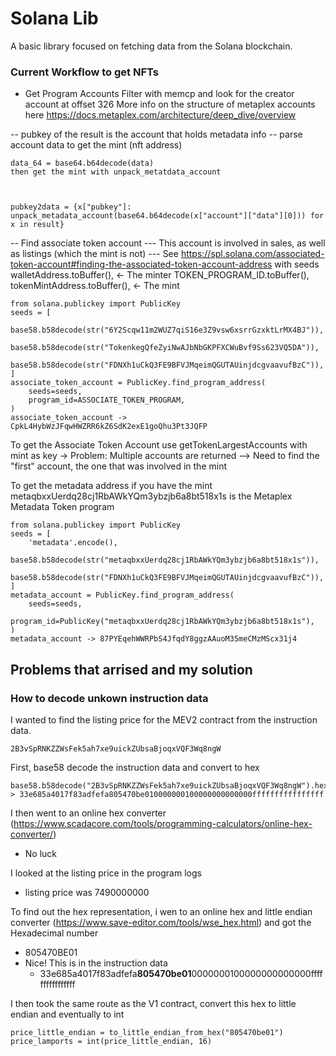 # Solana Lib

A basic library focused on fetching data from the Solana blockchain.


### Current Workflow to get NFTs

- Get Program Accounts 
    Filter with memcp and look for the creator account at offset 326 
    More info on the structure of metaplex accounts here 
    https://docs.metaplex.com/architecture/deep_dive/overview

-- pubkey of the result is the account that holds metadata info
-- parse account data to get the mint (nft address)

    data_64 = base64.b64decode(data)
    then get the mint with unpack_metatdata_account



    pubkey2data = {x["pubkey"]: unpack_metadata_account(base64.b64decode(x["account"]["data"][0])) for x in result}

-- Find associate token account
--- This account is involved in sales, as well as listings (which the mint is not)
--- See https://spl.solana.com/associated-token-account#finding-the-associated-token-account-address
with seeds
    walletAddress.toBuffer(), <- The minter
    TOKEN_PROGRAM_ID.toBuffer(),
    tokenMintAddress.toBuffer(), <- The mint

    from solana.publickey import PublicKey
    seeds = [
        base58.b58decode(str("6Y2Scqw11m2WUZ7qiS16e3Z9vsw6xsrrGzxktLrMX4BJ")),
        base58.b58decode(str("TokenkegQfeZyiNwAJbNbGKPFXCWuBvf9Ss623VQ5DA")),
        base58.b58decode(str("FDNXh1uCkQ3FE9BFVJMqeimQGUTAUinjdcgvaavufBzC")),
    ]
    associate_token_account = PublicKey.find_program_address(
        seeds=seeds,
        program_id=ASSOCIATE_TOKEN_PROGRAM,
    )
    associate_token_account -> CpkL4HybWzJFqwHWZRR6kZ6SdK2exE1goQhu3Pt3JQFP


To get the Associate Token Account use getTokenLargestAccounts with mint as key
-> Problem: Multiple accounts are returned
--> Need to find the "first" account, the one that was involved in the mint




To get the metadata address if you have the mint
metaqbxxUerdq28cj1RbAWkYQm3ybzjb6a8bt518x1s is the Metaplex Metadata Token program

    from solana.publickey import PublicKey
    seeds = [
        'metadata'.encode(),
        base58.b58decode(str("metaqbxxUerdq28cj1RbAWkYQm3ybzjb6a8bt518x1s")),
        base58.b58decode(str("FDNXh1uCkQ3FE9BFVJMqeimQGUTAUinjdcgvaavufBzC")),
    ]
    metadata_account = PublicKey.find_program_address(
        seeds=seeds,
        program_id=PublicKey("metaqbxxUerdq28cj1RbAWkYQm3ybzjb6a8bt518x1s"),
    )
    metadata_account -> 87PYEqehWWRPbS4JfqdY8ggzAAuoM35meCMzMScx31j4






## Problems that arrised and my solution

### How to decode unkown instruction data

I wanted to find the listing price for the MEV2 contract from the instruction data.
    
    2B3vSpRNKZZWsFek5ah7xe9uickZUbsaBjoqxVQF3Wq8ngW

First, base58 decode the instruction data and convert to hex

    base58.b58decode("2B3vSpRNKZZWsFek5ah7xe9uickZUbsaBjoqxVQF3Wq8ngW").hex()
    > 33e685a4017f83adfefa805470be010000000100000000000000ffffffffffffffff

I then went to an online hex converter (https://www.scadacore.com/tools/programming-calculators/online-hex-converter/)

- No luck

I looked at the listing price in the program logs
- listing price was 7490000000

To find out the hex representation, i wen to an online hex and little endian converter (https://www.save-editor.com/tools/wse_hex.html) and got the Hexadecimal number

- 805470BE01
- Nice! This is in the instruction data
    - 33e685a4017f83adfefa**805470be01**0000000100000000000000ffffffffffffffff

I then took the same route as the V1 contract, convert this hex to little endian and eventually to int

    price_little_endian = to_little_endian_from_hex("805470be01")
    price_lamports = int(price_little_endian, 16)